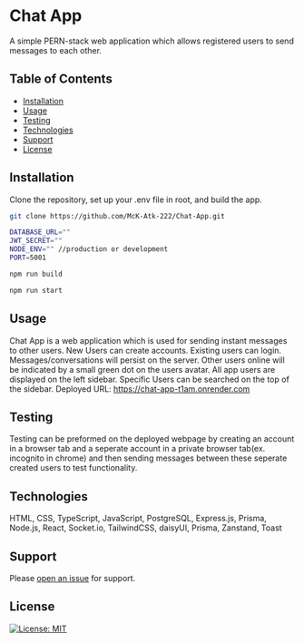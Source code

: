 # Chat App

A simple PERN-stack web application which allows registered users to send messages to each other.

## Table of Contents

- [Installation](#installation)
- [Usage](#usage)
- [Testing](#testing)
- [Technologies](#technologies)
- [Support](#support)
- [License](#license)

## Installation

Clone the repository, set up your .env file in root, and build the app.
```sh
git clone https://github.com/McK-Atk-222/Chat-App.git
```

```sh
DATABASE_URL=""
JWT_SECRET=""
NODE_ENV="" //production or development
PORT=5001
```

```sh
npm run build
```

```sh
npm run start
```

## Usage

Chat App is a web application which is used for sending instant messages to other users. New Users can create accounts. Existing users can login. Messages/conversations will persist on the server. Other users online will be indicated by a small green dot on the users avatar. All app users are displayed on the left sidebar. Specific Users can be searched on the top of the sidebar. 
Deployed URL: https://chat-app-t1am.onrender.com

## Testing

Testing can be preformed on the deployed webpage by creating an account in a browser tab and a seperate account in a private browser tab(ex. incognito in chrome) and then sending messages between these seperate created users to test functionality. 

## Technologies

HTML, CSS, TypeScript, JavaScript, PostgreSQL, Express.js, Prisma, Node.js, React, Socket.io, TailwindCSS, daisyUI, Prisma, Zanstand, Toast

## Support

Please [open an issue](https://github.com/McK-Atk-222/Chat-App/issues) for support.

## License

[![License: MIT](https://img.shields.io/badge/License-MIT-yellow.svg)](https://opensource.org/licenses/MIT)

